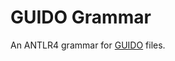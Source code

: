 # GUIDO Grammar

An ANTLR4 grammar for [GUIDO](https://en.wikipedia.org/wiki/GUIDO_music_notation) files.
